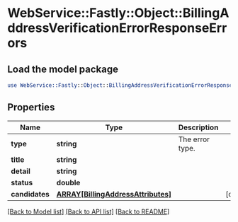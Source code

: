 # WebService::Fastly::Object::BillingAddressVerificationErrorResponseErrors

## Load the model package
```perl
use WebService::Fastly::Object::BillingAddressVerificationErrorResponseErrors;
```

## Properties
Name | Type | Description | Notes
------------ | ------------- | ------------- | -------------
**type** | **string** | The error type. | 
**title** | **string** |  | 
**detail** | **string** |  | 
**status** | **double** |  | 
**candidates** | [**ARRAY[BillingAddressAttributes]**](BillingAddressAttributes.md) |  | [optional] 

[[Back to Model list]](../README.md#documentation-for-models) [[Back to API list]](../README.md#documentation-for-api-endpoints) [[Back to README]](../README.md)


